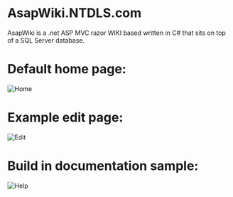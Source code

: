 # AsapWiki.NTDLS.com

AsapWiki is a .net ASP MVC razor WIKI based written in C# that sits on top of a SQL Server database.

# Default home page:
![Home](https://user-images.githubusercontent.com/11428567/193107186-6c3514a6-9643-4a1b-9401-1d703e0441c6.png)

# Example edit page:
![Edit](https://user-images.githubusercontent.com/11428567/193107195-a712116e-dc35-4103-b405-a349b10159b3.png)

# Build in documentation sample:
![Help](https://user-images.githubusercontent.com/11428567/193107198-1710ae36-dfdd-4ce7-ac57-829c4c01ee6e.png)
